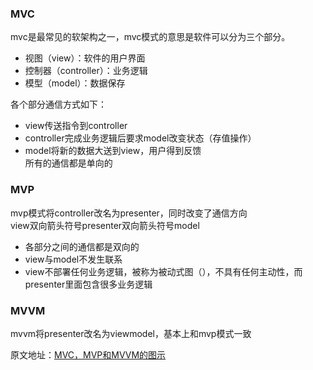 ### MVC  
mvc是最常见的软架构之一，mvc模式的意思是软件可以分为三个部分。  
* 视图（view）：软件的用户界面  
* 控制器（controller）：业务逻辑  
* 模型（model）：数据保存  

各个部分通信方式如下：  
- view传送指令到controller  
- controller完成业务逻辑后要求model改变状态（存值操作）  
- model将新的数据大送到view，用户得到反馈  
所有的通信都是单向的  

### MVP  
mvp模式将controller改名为presenter，同时改变了通信方向  
view双向箭头符号presenter双向箭头符号model  
- 各部分之间的通信都是双向的
- view与model不发生联系  
- view不部署任何业务逻辑，被称为被动式图（），不具有任何主动性，而presenter里面包含很多业务逻辑  

### MVVM  
mvvm将presenter改名为viewmodel，基本上和mvp模式一致  


原文地址：[MVC，MVP和MVVM的图示](http://www.ruanyifeng.com/blog/2015/02/mvcmvp_mvvm.html "MVC，MVP和MVVM的图示")
